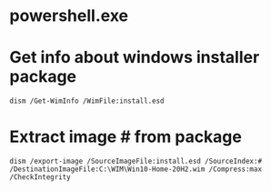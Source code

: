 # powershell.exe

# Get info about windows installer package

```
dism /Get-WimInfo /WimFile:install.esd
```

# Extract image # from package

```
dism /export-image /SourceImageFile:install.esd /SourceIndex:# /DestinationImageFile:C:\WIM\Win10-Home-20H2.wim /Compress:max /CheckIntegrity
```
